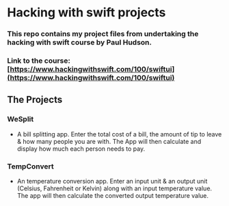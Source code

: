 # Hacking with swift projects

### This repo contains my project files from undertaking the hacking with swift course by Paul Hudson.

### Link to the course: [https://www.hackingwithswift.com/100/swiftui](https://www.hackingwithswift.com/100/swiftui)


## The Projects

### WeSplit

* A bill splitting app. Enter the total cost of a bill, the amount of tip to leave & how many people you are with. The App will then calculate and display how much each person needs to pay.

### TempConvert

* An temperature conversion app. Enter an input unit & an output unit (Celsius, Fahrenheit or Kelvin) along with an input temperature value. The app will then calculate the converted output temperature value.